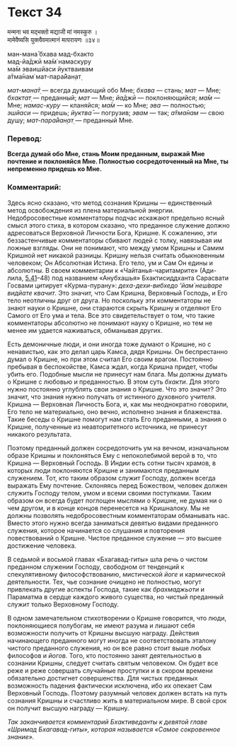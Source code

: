 # Текст 34

मन्मना भव मद्भक्तो मद्याजी मां नमस्कुरु ।  
मामेवैष्यसि युक्त्वैवमात्मानं मत्परायणः ॥३४॥

ман-мана̄ бхава мад-бхакто  
мад-йа̄джӣ ма̄м̇ намаскуру  
ма̄м эваишйаси йуктваивам  
а̄тма̄нам̇ мат-пара̄йан̣ат̣

_мат-мана̄т̣_ — всегда думающий обо Мне; _бхава_ — стань; _мат_ — Мне; _бхактат̣_ — преданный; _мат_ — Мне; _йа̄джӣ_ — поклоняющийся; _ма̄м_ — Мне; _намас-куру_ — кланяйся; _ма̄м_ — ко Мне; _эва_ — полностью; _эшйаси_ — придешь; _йуктва̄_ — погрузив; _эвам_ — так; _а̄тма̄нам_ — свою душу; _мат-пара̄йан̣ат̣_ — преданный Мне.

### Перевод:

**Всегда думай обо Мне, стань Моим преданным, выражай Мне почтение и поклоняйся Мне. Полностью сосредоточенный на Мне, ты непременно придешь ко Мне.**

### Комментарий:

Здесь ясно сказано, что метод сознания Кришны — единственный метод освобождения из плена материальной энергии. Недобросовестные комментаторы подчас искажают предельно ясный смысл этого стиха, в котором сказано, что преданное служение должно адресоваться Верховной Личности Бога, Кришне. К сожалению, эти беззастенчивые комментаторы сбивают людей с толку, навязывая им ложные взгляды. Они не понимают, что между умом Кришны и Самим Кришной нет никакой разницы. Кришну нельзя считать обыкновенным человеком; Он Абсолютная Истина. Его тело, ум и Сам Он едины и абсолютны. В своем комментарии к «Чайтанья-чаритамрите» (Ади-лила, [5.41](#)–48) под названием «Анубхашья» Бхактисиддханта Сарасвати Госвами цитирует «Курма-пурану»: _деха-дехи-вибхедо ’йам̇ неш́варе видйате квачит_. Это значит, что Сам Кришна, Верховный Господь, и Его тело неотличны друг от друга. Но поскольку эти комментаторы не знают науки о Кришне, они стараются скрыть Кришну и отделяют Его Самого от Его ума и тела. Все это свидетельствует о том, что такие комментаторы абсолютно не понимают науку о Кришне, но тем не менее им удается наживаться, обманывая других.

Есть демоничные люди, и они иногда тоже думают о Кришне, но с ненавистью, как это делал царь Камса, дядя Кришны. Он беспрестанно думал о Кришне, но при этом считал Его своим врагом. Постоянно пребывая в беспокойстве, Камса ждал, когда Кришна придет, чтобы убить его. Подобные мысли не принесут нам блага. Мы должны думать о Кришне с любовью и преданностью. В этом суть _бхакти_. Для этого нужно постоянно углублять свои знания о Кришне. Что это значит? Это значит, что знания нужно получать от истинного духовного учителя. Кришна — Верховная Личность Бога, и, как мы неоднократно говорили, Его тело не материально, оно вечно, исполнено знания и блаженства. Такие беседы о Кришне помогут нам стать Его преданными, а знания о Кришне, полученные из неавторитетного источника, не принесут никакого результата.

Поэтому преданный должен сосредоточить ум на вечном, изначальном образе Кришны и поклоняться Ему с непоколебимой верой в то, что Кришна — Верховный Господь. В Индии есть сотни тысяч храмов, в которых люди поклоняются Кришне и занимаются преданным служением. Тот, кто таким образом служит Господу, должен всегда выражать Ему почтение. Склоняясь перед Божеством, человек должен служить Господу телом, умом и всеми своими поступками. Таким образом он всегда будет поглощен мыслями о Кришне, не думая ни о чем другом, и в конце концов перенесется на Кришналоку. Мы не должны позволять недобросовестным комментаторам обманывать нас. Вместо этого нужно всегда заниматься девятью видами преданного служения, которое начинается со слушания и повторения повествований о Кришне. Чистое преданное служение — это высшее достижение человека.

В седьмой и восьмой главах «Бхагавад-гиты» шла речь о чистом преданном служении Господу, свободном от тенденций к спекулятивному философствованию, мистической _йоге_ и кармической деятельности. Тех, чье сознание очищено не полностью, могут привлекать другие аспекты Господа, такие как _брахмаджьоти_ и Параматма в сердце каждого живого существа, но чистый преданный служит только Верховному Господу.

В одном замечательном стихотворении о Кришне говорится, что люди, поклоняющиеся полубогам, не имеют разума и лишают себя возможности получить от Кришны высшую награду. Действия начинающего преданного могут иногда не соответствовать эталону чистого преданного служения, но он все равно стоит выше любых философов и _йогов._ Того, кто постоянно занят деятельностью в сознании Кришны, следует считать святым человеком. Он будет все реже и реже совершать случайные проступки и в скором времени обязательно достигнет совершенства. Для чистых преданных возможность падения фактически исключена, ибо их опекает Сам Верховный Господь. Поэтому разумный человек должен встать на путь сознания Кришны и счастливо жить в материальном мире. В свой срок он получит высшую награду — Кришну.

_Так заканчивается комментарий Бхактиведанты к девятой главе «Шримад Бхагавад-гиты», которая называется «Самое сокровенное знание»._